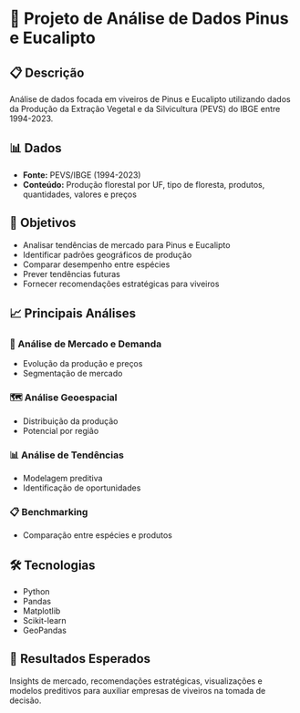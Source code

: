 # 🌲 Projeto de Análise de Dados Pinus e Eucalipto

## 📋 Descrição
Análise de dados focada em viveiros de Pinus e Eucalipto utilizando dados da Produção da Extração Vegetal e da Silvicultura (PEVS) do IBGE entre 1994-2023.

## 📊 Dados
- **Fonte:** PEVS/IBGE (1994-2023)
- **Conteúdo:** Produção florestal por UF, tipo de floresta, produtos, quantidades, valores e preços

## 🎯 Objetivos
- Analisar tendências de mercado para Pinus e Eucalipto
- Identificar padrões geográficos de produção
- Comparar desempenho entre espécies
- Prever tendências futuras
- Fornecer recomendações estratégicas para viveiros

## 📈 Principais Análises

### 🏢 Análise de Mercado e Demanda
- Evolução da produção e preços
- Segmentação de mercado

### 🗺️ Análise Geoespacial
- Distribuição da produção
- Potencial por região

### 📊 Análise de Tendências
- Modelagem preditiva
- Identificação de oportunidades

### 📋 Benchmarking
- Comparação entre espécies e produtos

## 🛠️ Tecnologias
- Python
- Pandas
- Matplotlib
- Scikit-learn
- GeoPandas

## 🎉 Resultados Esperados
Insights de mercado, recomendações estratégicas, visualizações e modelos preditivos para auxiliar empresas de viveiros na tomada de decisão.